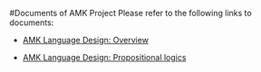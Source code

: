 #Documents of AMK Project
Please refer to the following links to documents:

- [AMK Language Design: Overview](docs/language_design.md)

- [AMK Language Design: Propositional logics](docs/ld_propositional_logics.md)
